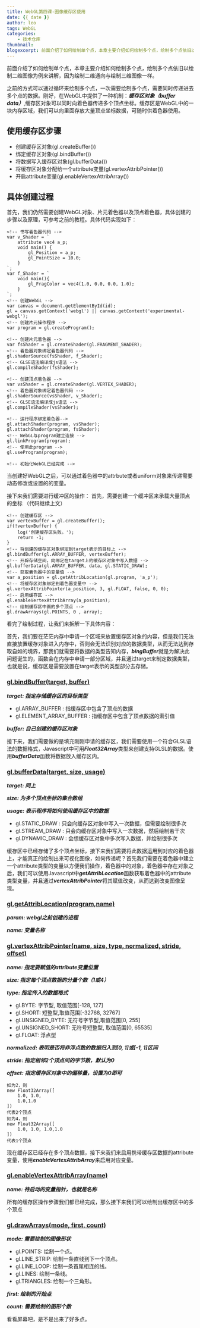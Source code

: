 ```yaml
---
title: WebGL第四课-图像缓存区使用
date: {{ date }}
author: leo
tags: WebGL
categories:
    - 技术仓库
thumbnail:
blogexcerpt: 前面介绍了如何绘制单个点，本章主要介绍如何绘制多个点，绘制多个点依旧以绘制二维图像为例来讲解，因为绘制二维通向与绘制三维图像一样。
---
```


前面介绍了如何绘制单个点，本章主要介绍如何绘制多个点，绘制多个点依旧以绘制二维图像为例来讲解，因为绘制二维通向与绘制三维图像一样。

之前的方式可以通过循环来绘制多个点，一次需要绘制多个点，需要同时传递进去多个点的数据。刚好，在WebGL中提供了一种机制：***缓存区对象（buffer data）***,缓存区对象可以同时向着色器传递多个顶点坐标。缓存区是WebGL中的一块内存区域，我们可以向里面存放大量顶点坐标数据，可随时供着色器使用。

## 使用缓存区步骤
- 创建缓存区对象(gl.createBuffer())
- 绑定缓存区对象(gl.bindBuffer())
- 将数据写入缓存区对象(gl.bufferData())
- 将缓存区对象分配给一个attribute变量(gl.vertexAttribPointer())
- 开启attribute变量(gl.enableVertexAttribArray())

## 具体创建过程
首先，我们仍然需要创建WebGL对象、片元着色器以及顶点着色器，具体创建的步骤以及原理，可参考之前的教程。具体代码实现如下：
```
<!-- 书写着色器代码 -->
var v_Shader = `
    attribute vec4 a_p;
    void main() {
        gl_Position = a_p;
        gl_PointSize = 10.0;
    }
`;
var f_Shader = `
    void main(){
        gl_FragColor = vec4(1.0, 0.0, 0.0, 1.0);
    }
`;
<!-- 创建WebGL -->
var canvas = document.getElementById(id);
gl = canvas.getContext('webgl') || canvas.getContext('experimental-webgl');
<!-- 创建片元操作程序 -->
var program = gl.createProgram();

<!-- 创建片元着色器 -->
var fsShader = gl.createShader(gl.FRAGMENT_SHADER);
<!-- 着色器对象绑定着色器代码 -->
gl.shaderSource(fsShader, f_Shader);
<!-- GLSE语法编译成js语法 -->
gl.compileShader(fsShader);

<!-- 创建顶点着色器 -->
var vsShader = gl.createShader(gl.VERTEX_SHADER);
<!-- 着色器对象绑定着色器代码 -->
gl.shaderSource(vsShader, v_Shader);
<!-- GLSE语法编译成js语法 -->
gl.compileShader(vsShader);

<!-- 运行程序绑定着色器-->
gl.attachShader(program, vsShader);
gl.attachShader(program, fsShader);
<!-- WebGL与program建立连接 -->
gl.linkProgram(program);
<!-- 使用此program -->
gl.useProgram(program);

<!-- 初始化WebGL已经完成 -->
```

当创建好WebGL之后，可以通过着色器中的attrbute或者uniform对象来传递需要动态修改或设置的的变量。

接下来我们需要进行缓冲区的操作：
首先，需要创建一个缓冲区来承载大量顶点的坐标
（代码继续上文）
```
<!-- 创建缓存区 -->
var vertexBuffer = gl.createBuffer();
if(!vertexBuffer) {
    log('创建缓存区失败。');
    return -1;
}
<!-- 将创建的缓存区对象绑定到target表示的目标上 -->
gl.bindBuffer(gl.ARRAY_BUFFER, vertexBuffer);
<!-- 开辟存储空间，向绑定在target上的缓存区对象中写入数据 -->
gl.bufferData(gl.ARRAY_BUFFER, data, gl.STATIC_DRAW);
<!-- 获取着色器中的变量值 -->
var a_position = gl.getAttribLocation(gl.program, 'a_p');
<!-- 将缓存区对象绑定到着色器变量中 -->
gl.vertexAttribPointer(a_position, 3, gl.FLOAT, false, 0, 0);
<!-- 启用缓存区 -->
gl.enableVertexAttribArray(a_position);
<!-- 绘制缓存区中画的多个顶点 -->
gl.drawArrays(gl.POINTS, 0 , array);
```

看完了绘制过程，让我们来拆解一下具体内容：

首先，我们要在茫茫内存中申请一个区域来放置缓存区对象的内容，但是我们无法直接放置缓存对象进入内存中，否则会无法识别对应的数据类型，从而无法达到存取自如的境界，那我们就需要将数据的类型告知内存，***bingBuffer***就是为解决此问题诞生的，函数会在内存中申请一部分区域，并且通过target来制定数据类型，也就是说，缓存区是需要放置在target表示的类型部分去存储。
### <a target="_blank" href="//developer.mozilla.org/en-US/docs/Web/API/WebGLRenderingContext/bindBuffer">gl.bindBuffer(target, buffer)</a>

***target: 指定存储缓存区的目标类型***
- gl.ARRAY_BUFFER : 指缓存区中包含了顶点的数据
- gl.ELEMENT_ARRAY_BUFFER : 指缓存区中包含了顶点数据的索引值

***buffer: 自己创建的缓存区对象***

接下来，我们需要做的是填充刚刚申请的缓存区，我们需要使用一个符合GLSL语法的数据格式，Javascript中可用***Float32Array***类型来创建支持GLSL的数据。使用***bufferData***函数将数据放入缓存区内。
### <a target="_blank" href="https://developer.mozilla.org/en-US/docs/Web/API/WebGLRenderingContext/bufferData">gl.bufferData(target, size, usage)</a>

***target: 同上***

***size: 为多个顶点坐标的集合数组***

***usage: 表示程序将如何使用缓存区中的数据***
- gl.STATIC_DRAW : 只会向缓存区对象中写入一次数据，但需要绘制很多次
- gl.STREAM_DRAW : 只会向缓存区对象中写入一次数据，然后绘制若干次
- gl.DYNAMIC_DRAW : 会想缓存区对象中多次写入数据，并绘制很多次

缓存区中已经存储了多个顶点坐标，接下来我们需要将此数据运用到对应的着色器上，才能真正的绘制出来可视化图像，如何传递呢？首先我们需要在着色器中建立一个attribute类型的变量以方便我们操作，着色器中的对象，着色器中存在对象之后，我们可以使用Javascript中***getAttribLocation***函数获取着色器中的attribute类型变量，并且通过***vertexAttribPointer***将其赋值改变，从而达到改变图像呈现。
### <a target="_blank" href="https://developer.mozilla.org/en-US/docs/Web/API/WebGLRenderingContext/getAttribLocation">gl.getAttribLocation(program,name)</a>

***param: webgl之前创建的进程***

***name: 变量名称***

### <a target="_blank" href="https://developer.mozilla.org/en-US/docs/Web/API/WebGLRenderingContext/vertexAttribPointer">gl.vertexAttribPointer(name, size, type, normalized, stride, offset)</a>

***name: 指定要赋值的attribute变量位置***

***size: 指定每个顶点数据的分量个数（1或4）***

***type: 指定传入的数据格式***
- gl.BYTE: 字节型, 取值范围[-128, 127]
- gl.SHORT: 短整型,取值范围[-32768, 32767]
- gl.UNSIGNED_BYTE: 无符号字节型,取值范围[0, 255]
- gl.UNSIGNED_SHORT: 无符号短整型, 取值范围[0, 65535]
- gl.FLOAT: 浮点型

***normalized: 表明是否将非浮点数的数据归入到[0, 1]或[-1, 1]区间***


***stride: 指定相邻2个顶点间的字节数，默认为0***


***offset: 指定缓存区对象中的偏移量，设置为0即可***
```
如为2，则
new Float32Array([
    1.0, 1.0,
    1.0,1.0
])
代表2个顶点
如为4，则
new Float32Array([
    1.0, 1.0, 1.0,1.0
])
代表1个顶点
```

现在缓存区已经存在多个顶点数据，接下来我们来启用携带缓存区数据的attribute变量，使用***enableVertexAttribArray***来启用对应变量。

### <a target="_blank" href="https://developer.mozilla.org/en-US/docs/Web/API/WebGLRenderingContext/enableVertexAttribArray">gl.enableVertexAttribArray(name)</a>

***name: 待启动的变量指针，也就是名称***

所有的缓存区操作步骤我们都已经完成，那么接下来我们可以绘制出缓存区中的多个顶点

### <a target="_blank" href="https://developer.mozilla.org/en-US/docs/Web/API/WebGLRenderingContext/drawArrays">gl.drawArrays(mode, first, count)</a>

***mode: 需要绘制的图像形状***
- gl.POINTS: 绘制一个点。
- gl.LINE_STRIP: 绘制一条直线到下一个顶点。
- gl.LINE_LOOP: 绘制一条首尾相连的线。
- gl.LINES: 绘制一条线。
- gl.TRIANGLES: 绘制一个三角形。

***first: 绘制的开始点***

***count: 需要绘制的图形个数***

看看屏幕吧，是不是出来了好多点。